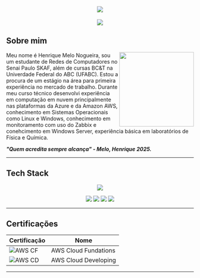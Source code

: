 <h1 align="center">
  <img src="https://capsule-render.vercel.app/api?type=cylinder&height=200&color=808080&text=Henrique%20Melo&textBg=false&fontSize=72&fontAlign=50&fontAlignY=50&animation=scaleIn&section=header&reversal=false&strokeWidth=0&stroke=909090">
</h1>

<p align="center">
  <img src="https://readme-typing-svg.herokuapp.com?font=Fira+Code&duration=3000&pause=2000&color=FEFCFF&center=true&vCenter=true&width=435&lines=Em+busca+da+felicidade">
</p>

## Sobre mim

<img align="right" height="200" src="https://cdns-images.dzcdn.net/images/cover/ec3c8ed67427064c70f67e5815b74cef/1900x1900-000000-80-0-0.jpg">

Meu nome é Henrique Melo Nogueira, sou um estudante de Redes de Computadores no Senai Paulo SKAF, além de cursas BC&T na Univerdade Federal do ABC (UFABC). Estou a procura de um estágio na área para primeira experiência no mercado de trabalho. Durante meu curso técnico desenvolvi experiência em computação em nuvem principalmente nas plataformas da Azure e da Amazon AWS, conhecimento em Sistemas Operacionais como Linux e Windows, conhecimento em monitoramento com uso do Zabbix e conehcimento em Windows Server, experiência básica em laboratórios de Física e Química. 

_**"Quem acredita sempre alcança" - Melo, Henrique 2025.**_

---

## Tech Stack

<p align="center">
  <img src="https://skillicons.dev/icons?i=linux,aws,azure,mysql,grafana,windows,nginx,github,arduino">
</p>
<p align="center">
  <img src="https://img.shields.io/badge/AWS-%23FF9900.svg?logo=amazon-web-services&logoColor=white">
  <img src="https://img.shields.io/badge/Debian-A81D33?logo=debian&logoColor=fff">
  <img src="https://custom-icon-badges.demolab.com/badge/Windows-0078D6?logo=windows11&logoColor=white">
  <img src="https://custom-icon-badges.demolab.com/badge/Microsoft%20Azure-0089D6?logo=msazure&logoColor=white">
</p>

---




## Certificações

| Certificação | Nome |
| --- | --- |
| ![AWS CF](https://img.shields.io/badge/AWS%20Cloud%20Fundations-t?style=flat&logo=amazonwebservices&color=orange) | AWS Cloud Fundations |
| ![AWS CD](https://img.shields.io/badge/AWS%20Cloud%20Developing-t?style=flat&logo=amazonwebservices&color=orange) | AWS Cloud Developing |

---

